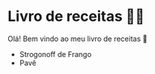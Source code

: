 # Livro de receitas :woman_cook:

Olá! Bem vindo ao meu livro de receitas :wave:

- Strogonoff de Frango
- Pavê